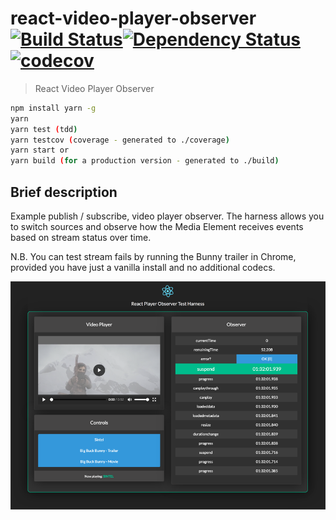 # react-video-player-observer [![Build Status](https://travis-ci.org/globalroo/react-video-player-observer.svg?branch=master)](https://travis-ci.org/globalroo/react-video-player-observer)[![Dependency Status](https://dependencyci.com/github/globalroo/react-video-player-observer/badge)](https://dependencyci.com/github/globalroo/react-video-player-observer)[![codecov](https://codecov.io/gh/globalroo/react-video-player-observer/branch/master/graph/badge.svg)](https://codecov.io/gh/globalroo/react-video-player-observer)

> React Video Player Observer

```sh
npm install yarn -g
yarn
yarn test (tdd)
yarn testcov (coverage - generated to ./coverage)
yarn start or
yarn build (for a production version - generated to ./build)
```
## Brief description

Example publish / subscribe, video player observer. The harness allows you to switch sources and observe how the Media Element receives events based on stream status over time.

N.B. You can test stream fails by running the Bunny trailer in Chrome, provided you have just a vanilla install and no additional codecs.

![Screenshot](/screenshot.png)
